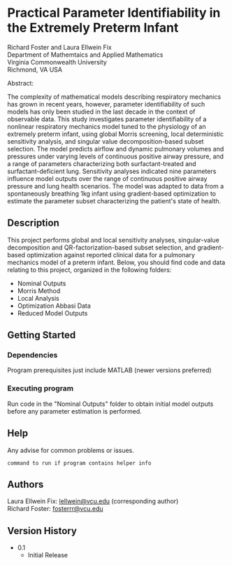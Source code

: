 # Practical Parameter Identifiability in the Extremely Preterm Infant
Richard Foster and Laura Ellwein Fix <br>
Department of Mathemtaics and Applied Mathematics <br>
Virginia Commonwealth University <br>
Richmond, VA USA <br>

Abstract:

The complexity of mathematical models describing respiratory mechanics has grown in recent years, however, parameter identifiability of such models has only been studied in the last decade in the context of observable data. This study investigates parameter identifiability of a nonlinear respiratory mechanics model tuned to the physiology of an extremely preterm infant, using global Morris screening, local deterministic sensitivity analysis, and singular value decomposition-based subset selection. The model predicts airflow and dynamic pulmonary volumes and pressures under varying levels of continuous positive airway pressure, and a range of parameters characterizing both surfactant-treated and surfactant-deficient lung. Sensitivity analyses indicated nine parameters influence model outputs over the range of continuous positive airway pressure and lung health scenarios. The model was adapted to data from a spontaneously breathing 1kg infant using gradient-based optimization to estimate the parameter subset characterizing the patient's state of health. 

## Description

This project performs global and local sensitivity analyses, singular-value decomposition and QR-factorization-based subset selection, and gradient-based optimization against reported clinical data for a pulmonary mechanics model of a preterm infant. Below, you should find code and data relating to this project, organized in the following folders:

* Nominal Outputs
* Morris Method
* Local Analysis
* Optimization Abbasi Data
* Reduced Model Outputs

## Getting Started

### Dependencies

Program prerequisites just include MATLAB (newer versions preferred)

### Executing program

Run code in the "Nominal Outputs" folder to obtain initial model outputs before any parameter estimation is performed.


## Help

Any advise for common problems or issues.
```
command to run if program contains helper info
```

## Authors

Laura Ellwein Fix: lellwein@vcu.edu (corresponding author) <br>
Richard Foster: fosterrr@vcu.edu

## Version History

* 0.1
    * Initial Release
